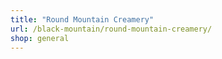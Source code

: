 ```yaml
---
title: "Round Mountain Creamery"
url: /black-mountain/round-mountain-creamery/
shop: general
---
```

